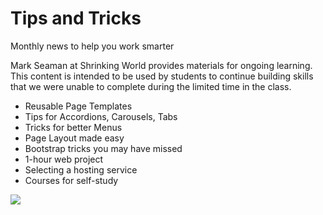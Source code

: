 # Tips and Tricks

Monthly news to help you work smarter

Mark Seaman at Shrinking World provides materials for ongoing learning.  
This content is intended to
be used by students to continue building skills that we were unable to complete
during the limited time in the class.


* Reusable Page Templates
* Tips for Accordions, Carousels, Tabs
* Tricks for better Menus
* Page Layout made easy
* Bootstrap tricks you may have missed
* 1-hour web project
* Selecting a hosting service
* Courses for self-study


![](img/treetops.800.jpg)
